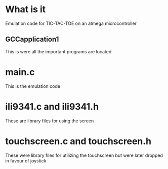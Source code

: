 # What is it #
Emulation code for TIC-TAC-TOE on an atmega microcontroller

## GCCapplication1 ##

This is were all the important programs are located

# main.c #

This is the emulation code

# ili9341.c and ili9341.h #

These are library files for using the screen

# touchscreen.c and touchscreen.h #

These were library files for utilizing the touchscreen but were later dropped in favour of joystick

